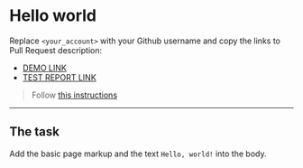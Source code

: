 # Hello world
Replace `<your_account>` with your Github username and copy the links to Pull Request description:
- [DEMO LINK](https://Ann1120-ua.github.io/layout_hello-world/)
- [TEST REPORT LINK](https://Ann1120-ua.github.io/layout_hello-world/report/html_report/)

> Follow [this instructions](https://mate-academy.github.io/layout_task-guideline/#how-to-solve-the-layout-tasks-on-github)
___

## The task 
Add the basic page markup and the text `Hello, world!` into the body.
